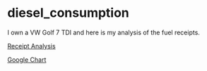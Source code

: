 # diesel_consumption

I own a VW Golf 7 TDI and here is my analysis of the fuel receipts.

 [Receipt Analysis](receipt_analysis.html) 

 [Google Chart](https://docs.google.com/spreadsheets/d/e/2PACX-1vTloyHusdeJ0OhFAcfYD_le5tn1sj2qI_6P4buudqi0E4mQkiyrwV42KYfnVAOZumNiOMmDo6Hk6NWy/pubhtml?gid=142225848&single=true) 
